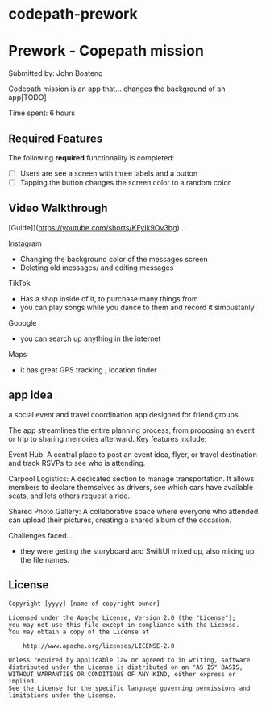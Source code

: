 # codepath-prework
# Prework - Copepath mission

Submitted by: John Boateng

Codepath mission is an app that... changes the background of an app[TODO] 

Time spent: 6 hours

## Required Features

The following **required** functionality is completed:

- [ ] Users are see a screen with three labels and a button
- [ ] Tapping the button changes the screen color to a random color
 
## Video Walkthrough


[Guide]](https://youtube.com/shorts/KFyIk9Ov3bg) .

Instagram
- Changing the background color of the messages screen
- Deleting old messages/ and editing messages

TikTok
- Has a shop inside of it, to purchase many things from
- you can play songs while you dance to them and record it simoustanly

Gooogle 
- you can search up anything in the internet

Maps 
- it has great GPS tracking , location finder

## app idea
a social event and travel coordination app designed for friend groups.

The app streamlines the entire planning process, from proposing an event or trip to sharing memories afterward. Key features include:

Event Hub: A central place to post an event idea, flyer, or travel destination and track RSVPs to see who is attending.

Carpool Logistics: A dedicated section to manage transportation. It allows members to declare themselves as drivers, see which cars have available seats, and lets others request a ride.

Shared Photo Gallery: A collaborative space where everyone who attended can upload their pictures, creating a shared album of the occasion.


Challenges faced... 
- they were getting the storyboard and SwiftUI mixed up, also mixing up the file names.

## License

    Copyright [yyyy] [name of copyright owner]

    Licensed under the Apache License, Version 2.0 (the "License");
    you may not use this file except in compliance with the License.
    You may obtain a copy of the License at

        http://www.apache.org/licenses/LICENSE-2.0

    Unless required by applicable law or agreed to in writing, software
    distributed under the License is distributed on an "AS IS" BASIS,
    WITHOUT WARRANTIES OR CONDITIONS OF ANY KIND, either express or implied.
    See the License for the specific language governing permissions and
    limitations under the License.
